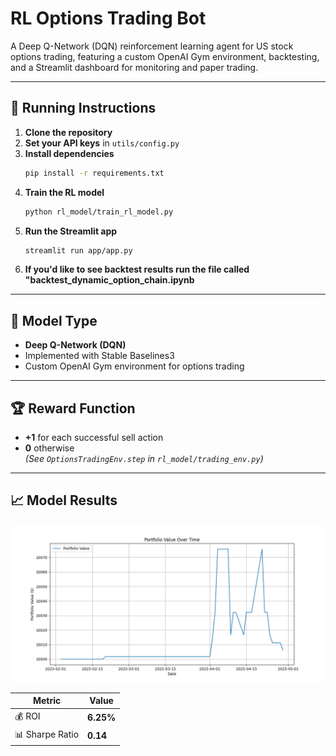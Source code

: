 # RL Options Trading Bot

A Deep Q-Network (DQN) reinforcement learning agent for US stock options trading, featuring a custom OpenAI Gym environment, backtesting, and a Streamlit dashboard for monitoring and paper trading.

---

## 🚀 Running Instructions

1. **Clone the repository**
2. **Set your API keys** in `utils/config.py`
3. **Install dependencies**
   ```bash
   pip install -r requirements.txt
   ```
4. **Train the RL model**
   ```bash
   python rl_model/train_rl_model.py
   ```
5. **Run the Streamlit app**
   ```bash
   streamlit run app/app.py
   ```
6. **If you'd like to see backtest results run the file called "backtest_dynamic_option_chain.ipynb**

---

## 🧠 Model Type

- **Deep Q-Network (DQN)**
- Implemented with Stable Baselines3
- Custom OpenAI Gym environment for options trading

---

## 🏆 Reward Function

- **+1** for each successful sell action
- **0** otherwise  
  _(See `OptionsTradingEnv.step` in `rl_model/trading_env.py`)_

---

## 📈 Model Results

![Trading App Screenshot](portfolio_value_plot.png)

| Metric          | Value     |
| --------------- | --------- |
| 💰 ROI          | **6.25%** |
| 📊 Sharpe Ratio | **0.14**  |
